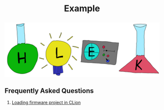 # <p align="center">Example</p>
<p align="center"><img src="../doc/images/hlek.svg"></p>

## Frequently Asked Questions
   1. [Loading firmware project in CLion](faq/build_firmware_clion.md)